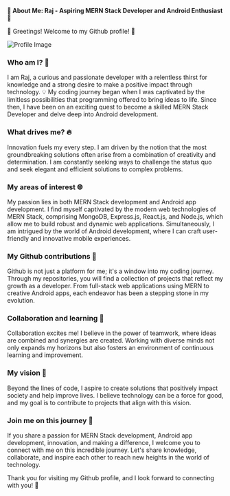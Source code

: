 **🚀 About Me: Raj - Aspiring MERN Stack Developer and Android Enthusiast 🌟**

👋 Greetings! Welcome to my Github profile! 🌈

![Profile Image](https://avatars.githubusercontent.com/u/97859593?v=4)

### Who am I? 🤔
I am Raj, a curious and passionate developer with a relentless thirst for knowledge and a strong desire to make a positive impact through technology. 💡 My coding journey began when I was captivated by the limitless possibilities that programming offered to bring ideas to life. Since then, I have been on an exciting quest to become a skilled MERN Stack Developer and delve deep into Android development.

### What drives me? 🔥

Innovation fuels my every step. I am driven by the notion that the most groundbreaking solutions often arise from a combination of creativity and determination. I am constantly seeking ways to challenge the status quo and seek elegant and efficient solutions to complex problems.

### My areas of interest 🌐

My passion lies in both MERN Stack development and Android app development. I find myself captivated by the modern web technologies of MERN Stack, comprising MongoDB, Express.js, React.js, and Node.js, which allow me to build robust and dynamic web applications. Simultaneously, I am intrigued by the world of Android development, where I can craft user-friendly and innovative mobile experiences.

### My Github contributions 🚀

Github is not just a platform for me; it's a window into my coding journey. Through my repositories, you will find a collection of projects that reflect my growth as a developer. From full-stack web applications using MERN to creative Android apps, each endeavor has been a stepping stone in my evolution.

### Collaboration and learning 🤝

Collaboration excites me! I believe in the power of teamwork, where ideas are combined and synergies are created. Working with diverse minds not only expands my horizons but also fosters an environment of continuous learning and improvement.

### My vision 🌌

Beyond the lines of code, I aspire to create solutions that positively impact society and help improve lives. I believe technology can be a force for good, and my goal is to contribute to projects that align with this vision.

### Join me on this journey 🚀

If you share a passion for MERN Stack development, Android app development, innovation, and making a difference, I welcome you to connect with me on this incredible journey. Let's share knowledge, collaborate, and inspire each other to reach new heights in the world of technology.

Thank you for visiting my Github profile, and I look forward to connecting with you! 🙌
